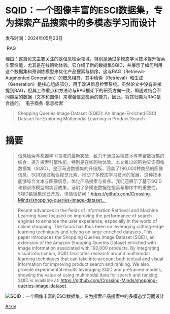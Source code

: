 # SQID：一个图像丰富的ESCI数据集，专为探索产品搜索中的多模态学习而设计

发布时间：2024年05月23日

`RAG

理由：这篇论文主要关注的是信息检索领域，特别是通过多模态学习技术提升搜索引擎性能，尤其是在线购物体验。它介绍了新的数据集SQID，并展示了如何利用这个数据集和预训练模型来优化产品搜索与排序。这与RAG（Retrieval-Augmented Generation）的概念相符，其中检索（Retrieval）和生成（Generation）是核心组成部分，用于改进信息检索系统。虽然论文中没有直接提到RAG，但其工作重点和方法论与RAG框架下的研究方向一致，即通过结合不同类型的数据（文本和图像）来增强信息检索的能力。因此，将其归类为RAG是合适的。` `电子商务` `信息检索`

> Shopping Queries Image Dataset (SQID): An Image-Enriched ESCI Dataset for Exploring Multimodal Learning in Product Search

# 摘要

> 信息检索与机器学习领域的最新突破，致力于通过尖端技术与丰富数据集的结合，提升搜索引擎性能，特别是在线购物体验。本文推出的购物查询图像数据集（SQID），是亚马逊数据集的升级版，涵盖了190,000种商品的图像信息。SQID通过融合视觉元素，推动了多模态学习技术的发展，这种技术能够综合文本与图像信息，优化产品搜索与排序。我们还展示了基于SQID和预训练模型的实验成果，证明了多模态数据在搜索与排序中的重要性。SQID数据集现已开放，详情请访问：https://github.com/Crossing-Minds/shopping-queries-image-dataset。

> Recent advances in the fields of Information Retrieval and Machine Learning have focused on improving the performance of search engines to enhance the user experience, especially in the world of online shopping. The focus has thus been on leveraging cutting-edge learning techniques and relying on large enriched datasets. This paper introduces the Shopping Queries Image Dataset (SQID), an extension of the Amazon Shopping Queries Dataset enriched with image information associated with 190,000 products. By integrating visual information, SQID facilitates research around multimodal learning techniques that can take into account both textual and visual information for improving product search and ranking. We also provide experimental results leveraging SQID and pretrained models, showing the value of using multimodal data for search and ranking. SQID is available at: https://github.com/Crossing-Minds/shopping-queries-image-dataset.

![SQID：一个图像丰富的ESCI数据集，专为探索产品搜索中的多模态学习而设计](../../../paper_images/2405.15190/ndcg.png)

[Arxiv](https://arxiv.org/abs/2405.15190)